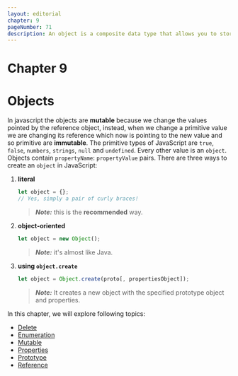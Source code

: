 ```yaml
---
layout: editorial
chapter: 9
pageNumber: 71
description: An object is a composite data type that allows you to store and organize multiple values (properties) as key-value pairs. It is a fundamental data structure in the language and is widely used for representing complex data and creating structured entities.
---
```


# Chapter 9
# Objects

In javascript the objects are **mutable** because we change the values pointed by the reference object, instead, when we change a primitive value we are changing its reference which now is pointing to the new value and so primitive are **immutable**. The primitive types of JavaScript are `true`, `false`, `numbers`, `strings`, `null` and `undefined`. Every other value is an `object`. Objects contain `propertyName`: `propertyValue` pairs. There are three ways to create an `object` in JavaScript:

1.  **literal**

    ```javascript
    let object = {};
    // Yes, simply a pair of curly braces!
    ```

    > _**Note:**_ this is the **recommended** way.
2.  **object-oriented**

    ```javascript
    let object = new Object();
    ```

    > _**Note:**_ it's almost like Java.
3.  **using `object.create`**

    ```javascript
    let object = Object.create(proto[, propertiesObject]);
    ```

    > _**Note:**_ It creates a new object with the specified prototype object and properties.

In this chapter, we will explore following topics:
* [Delete](./delete.md)
* [Enumeration](./enumeration.md)
* [Mutable](./mutable.md)
* [Properties](./properties.md)
* [Prototype](./prototype.md)
* [Reference](./reference.md)
